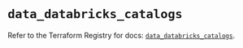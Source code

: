 # `data_databricks_catalogs`

Refer to the Terraform Registry for docs: [`data_databricks_catalogs`](https://registry.terraform.io/providers/databricks/databricks/1.88.0/docs/data-sources/catalogs).
